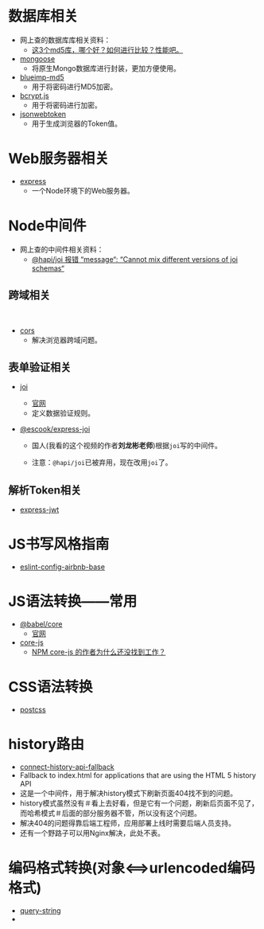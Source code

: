 # 数据库相关

* 网上查的数据库库相关资料：
  * [这3个md5库，哪个好？如何进行比较？性能吧。](https://segmentfault.com/q/1010000022491854)
* [mongoose](https://www.npmjs.com/package/mongoose)
  * 将原生Mongo数据库进行封装，更加方便使用。
* [blueimp-md5](https://www.npmjs.com/package/blueimp-md5)
  * 用于将密码进行MD5加密。
* [bcrypt.js](https://www.npmjs.com/package/bcryptjs)
  * 用于将密码进行加密。
* [jsonwebtoken](https://www.npmjs.com/package/jsonwebtoken)
  * 用于生成浏览器的Token值。

# Web服务器相关

* [express](https://www.npmjs.com/package/express)
  * 一个Node环境下的Web服务器。

# Node中间件

* 网上查的中间件相关资料：
  * [@hapi/joi 报错 “message“: “Cannot mix different versions of joi schemas“](https://blog.csdn.net/weixin_45996607/article/details/119135664)

## 跨域相关

​	

* [cors](https://www.npmjs.com/package/cors)
  * 解决浏览器跨域问题。

## 表单验证相关

* [joi](https://www.npmjs.com/package/joi)
  * [官网](https://joi.dev/api/?v=17.4.2)
  * 定义数据验证规则。

* [@escook/express-joi](https://www.npmjs.com/package/@escook/express-joi)
  * 国人(我看的这个视频的作者**刘龙彬老师**)根据`joi`写的中间件。

  * 注意：`@hapi/joi`已被弃用，现在改用`joi`了。

## 解析Token相关

* [express-jwt](https://www.npmjs.com/package/express-jwt)

# JS书写风格指南

* [eslint-config-airbnb-base](https://www.npmjs.com/package/eslint-config-airbnb-base)

# JS语法转换——常用

* [@babel/core](https://www.npmjs.com/package/@babel/core)
  * [官网](https://babel.dev/)
* [core-js](https://www.npmjs.com/package/core-js)
  * [NPM core-js 的作者为什么还没找到工作？](https://www.zhihu.com/question/338950875)

# CSS语法转换

* [postcss](https://www.npmjs.com/package/postcss)

# history路由

* [connect-history-api-fallback](https://www.npmjs.com/package/connect-history-api-fallback)
* Fallback to index.html for applications that are using the HTML 5 history API
* 这是一个中间件，用于解决history模式下刷新页面404找不到的问题。
* history模式虽然没有＃看上去好看，但是它有一个问题，刷新后页面不见了，而哈希模式＃后面的部分服务器不管，所以没有这个问题。
* 解决404的问题得靠后端工程师，应用部署上线时需要后端人员支持。
* 还有一个野路子可以用Nginx解决，此处不表。

# 编码格式转换(对象<==>urlencoded编码格式)

* [query-string](https://www.npmjs.com/package/query-string)
* 